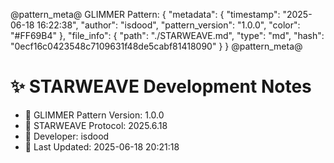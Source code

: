 @pattern_meta@
GLIMMER Pattern:
{
  "metadata": {
    "timestamp": "2025-06-18 16:22:38",
    "author": "isdood",
    "pattern_version": "1.0.0",
    "color": "#FF69B4"
  },
  "file_info": {
    "path": "./STARWEAVE.md",
    "type": "md",
    "hash": "0ecf16c0423548c7109631f48de5cabf81418090"
  }
}
@pattern_meta@

# ✨ STARWEAVE Development Notes
- 🎨 GLIMMER Pattern Version: 1.0.0
- 🌌 STARWEAVE Protocol: 2025.6.18
- 👤 Developer: isdood
- 📅 Last Updated: 2025-06-18 20:21:18
